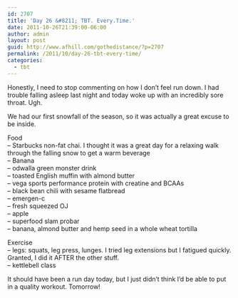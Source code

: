 ```yaml
---
id: 2707
title: 'Day 26 &#8211; TBT. Every.Time.'
date: 2011-10-26T21:39:00-06:00
author: admin
layout: post
guid: http://www.afhill.com/gothedistance/?p=2707
permalink: /2011/10/day-26-tbt-every-time/
categories:
  - tbt
---
```

Honestly, I need to stop commenting on how I don&#8217;t feel run down. I had trouble falling asleep last night and today woke up with an incredibly sore throat. Ugh. 

We had our first snowfall of the season, so it was actually a great excuse to be inside. 

Food  
&#8211; Starbucks non-fat chai. I thought it was a great day for a relaxing walk through the falling snow to get a warm beverage  
&#8211; Banana  
&#8211; odwalla green monster drink  
&#8211; toasted English muffin with almond butter  
&#8211; vega sports performance protein with creatine and BCAAs  
&#8211; black bean chili with sesame flatbread  
&#8211; emergen-c  
&#8211; fresh squeezed OJ  
&#8211; apple  
&#8211; superfood slam probar  
&#8211; banana, almond butter and hemp seed in a whole wheat tortilla

Exercise  
&#8211; legs: squats, leg press, lunges. I tried leg extensions but I fatigued quickly. Granted, I did it AFTER the other stuff.  
&#8211; kettlebell class

It should have been a run day today, but I just didn&#8217;t think I&#8217;d be able to put in a quality workout. Tomorrow!